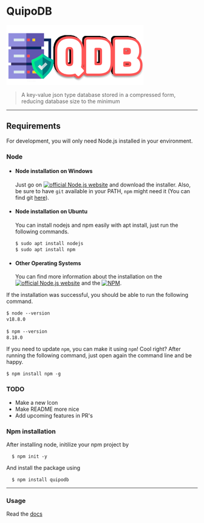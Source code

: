 # QuipoDB

![](./QDB.png)

> A key-value json type database stored in a compressed form, reducing database size to the minimum

---

## Requirements

For development, you will only need Node.js installed in your environment.

### Node

- #### Node installation on Windows

  Just go on [![official Node.js website](https://img.shields.io/badge/Node.js-43853D?style=for-the-badge&logo=node.js&logoColor=white)](https://img.shields.io/badge/Node.js-43853D?style=for-the-badge&logo=node.js&logoColor=white) and download the installer.
  Also, be sure to have `git` available in your PATH, `npm` might need it (You can find git [here](https://git-scm.com/)).

- #### Node installation on Ubuntu

  You can install nodejs and npm easily with apt install, just run the following commands.

      $ sudo apt install nodejs
      $ sudo apt install npm

- #### Other Operating Systems
  You can find more information about the installation on the [![official Node.js website](https://img.shields.io/badge/Node.js-43853D?style=for-the-badge&logo=node.js&logoColor=white)](https://img.shields.io/badge/Node.js-43853D?style=for-the-badge&logo=node.js&logoColor=white) and the [![NPM](https://img.shields.io/badge/NPM-%23000000.svg?style=for-the-badge&logo=npm&logoColor=white)](https://npmjs.org/).

If the installation was successful, you should be able to run the following command.

    $ node --version
    v18.8.0

    $ npm --version
    8.18.0

If you need to update `npm`, you can make it using `npm`! Cool right? After running the following command, just open again the command line and be happy.

    $ npm install npm -g

### TODO

- Make a new Icon
- Make README more nice
- Add upcoming features in PR's

### Npm installation

After installing node, initilize your npm project by

      $ npm init -y

And install the package using

      $ npm install quipodb

---

### Usage

Read the [docs](https://r-rajaneesh.github.io/quipodb)
